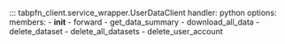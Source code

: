::: tabpfn_client.service_wrapper.UserDataClient
    handler: python
    options:
      members:
        - __init__
        - forward
        - get_data_summary
        - download_all_data
        - delete_dataset
        - delete_all_datasets
        - delete_user_account
